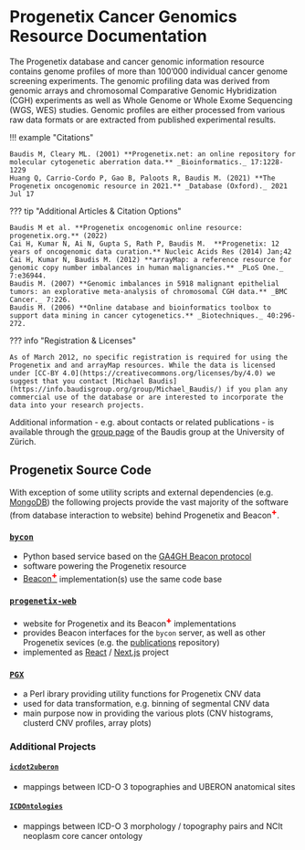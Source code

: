 ---
---

# Progenetix Cancer Genomics Resource Documentation

The Progenetix database and cancer genomic information resource  contains genome profiles of more than 100’000 individual cancer genome screening experiments. The genomic profiling data was derived from genomic arrays and chromosomal Comparative Genomic Hybridization (CGH) experiments as well as Whole Genome or Whole Exome Sequencing (WGS, WES) studies. Genomic profiles are either processed from various raw data formats or are extracted from published experimental results.


!!! example "Citations"

    Baudis M, Cleary ML. (2001) **Progenetix.net: an online repository for molecular cytogenetic aberration data.** _Bioinformatics._ 17:1228-1229      
    Huang Q, Carrio-Cordo P, Gao B, Paloots R, Baudis M. (2021) **The Progenetix oncogenomic resource in 2021.** _Database (Oxford)._ 2021 Jul 17    

??? tip "Additional Articles & Citation Options"

    Baudis M et al. **Progenetix oncogenomic online resource: progenetix.org.** (2022)   
    Cai H, Kumar N, Ai N, Gupta S, Rath P, Baudis M.  **Progenetix: 12 years of oncogenomic data curation.** Nucleic Acids Res (2014) Jan;42   
    Cai H, Kumar N, Baudis M. (2012) **arrayMap: a reference resource for genomic copy number imbalances in human malignancies.** _PLoS One._ 7:e36944.    
    Baudis M. (2007) **Genomic imbalances in 5918 malignant epithelial tumors: an explorative meta-analysis of chromosomal CGH data.** _BMC Cancer._ 7:226.    
    Baudis M. (2006) **Online database and bioinformatics toolbox to support data mining in cancer cytogenetics.** _Biotechniques._ 40:296-272.

??? info "Registration & Licenses"

    As of March 2012, no specific registration is required for using the Progenetix and and arrayMap resources. While the data is licensed under [CC-BY 4.0](https://creativecommons.org/licenses/by/4.0) we suggest that you contact [Michael Baudis](https://info.baudisgroup.org/group/Michael_Baudis/) if you plan any commercial use of the database or are interested to incorporate the data into your research projects.

Additional information - e.g. about contacts or related publications - is available
through the [group page](http://info.baudisgroup.org) of the Baudis group at the University of Zürich.

    
## Progenetix Source Code

With exception of some utility scripts and external dependencies (e.g. [MongoDB](https://www.mongodb.com/try/download/community)) the following projects provide the vast majority of the software (from database interaction to website) behind Progenetix and Beacon<span style="vertical-align: super; color: red; font-weight: 800;">+</span>.

### [`bycon`](https://github.com/progenetix/bycon)

- Python based service based on the [GA4GH Beacon protocol](http://beacon-project.io)
- software powering the Progenetix resource
- [Beacon<span style="vertical-align: super; color: red; font-weight: 800;">+</span>](http://beacon.progenetix.org/ui/) implementation(s) use the same code base

### [`progenetix-web`](https://github.com/progenetix/progenetix-web)

- website for Progenetix and its Beacon<span style="vertical-align: super; color: red; font-weight: 800;">+</span> implementations
- provides Beacon interfaces for the `bycon` server, as well as other Progenetix sevices (e.g. the [publications](http://progenetix.org/publications/) repository)
- implemented as [React](https://reactjs.org) / [Next.js](https://nextjs.org) project

### [`PGX`](https://github.com/progenetix/PGX)

- a Perl ibrary providing utility functions for Progenetix CNV data
- used for data transformation, e.g. binning of segmental CNV data
- main purpose now in providing the various plots (CNV histograms, clusterd CNV profiles, array plots)

### Additional Projects

#### [`icdot2uberon`](https://github.com/progenetix/icdot2uberon)

* mappings between ICD-O 3 topographies and UBERON anatomical sites

#### [`ICDOntologies`](https://github.com/progenetix/ICDOntologies)

* mappings between ICD-O 3 morphology / topography pairs and NCIt neoplasm core
  cancer ontology
